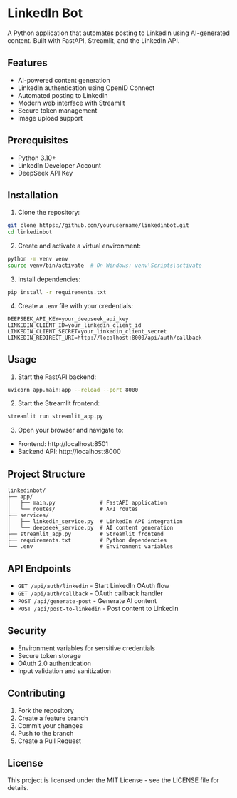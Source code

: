 # LinkedIn Bot

A Python application that automates posting to LinkedIn using AI-generated content. Built with FastAPI, Streamlit, and the LinkedIn API.

## Features

- AI-powered content generation
- LinkedIn authentication using OpenID Connect
- Automated posting to LinkedIn
- Modern web interface with Streamlit
- Secure token management
- Image upload support

## Prerequisites

- Python 3.10+
- LinkedIn Developer Account
- DeepSeek API Key

## Installation

1. Clone the repository:
```bash
git clone https://github.com/yourusername/linkedinbot.git
cd linkedinbot
```

2. Create and activate a virtual environment:
```bash
python -m venv venv
source venv/bin/activate  # On Windows: venv\Scripts\activate
```

3. Install dependencies:
```bash
pip install -r requirements.txt
```

4. Create a `.env` file with your credentials:
```env
DEEPSEEK_API_KEY=your_deepseek_api_key
LINKEDIN_CLIENT_ID=your_linkedin_client_id
LINKEDIN_CLIENT_SECRET=your_linkedin_client_secret
LINKEDIN_REDIRECT_URI=http://localhost:8000/api/auth/callback
```

## Usage

1. Start the FastAPI backend:
```bash
uvicorn app.main:app --reload --port 8000
```

2. Start the Streamlit frontend:
```bash
streamlit run streamlit_app.py
```

3. Open your browser and navigate to:
- Frontend: http://localhost:8501
- Backend API: http://localhost:8000

## Project Structure

```
linkedinbot/
├── app/
│   ├── main.py              # FastAPI application
│   └── routes/              # API routes
├── services/
│   ├── linkedin_service.py  # LinkedIn API integration
│   └── deepseek_service.py  # AI content generation
├── streamlit_app.py         # Streamlit frontend
├── requirements.txt         # Python dependencies
└── .env                     # Environment variables
```

## API Endpoints

- `GET /api/auth/linkedin` - Start LinkedIn OAuth flow
- `GET /api/auth/callback` - OAuth callback handler
- `POST /api/generate-post` - Generate AI content
- `POST /api/post-to-linkedin` - Post content to LinkedIn

## Security

- Environment variables for sensitive credentials
- Secure token storage
- OAuth 2.0 authentication
- Input validation and sanitization

## Contributing

1. Fork the repository
2. Create a feature branch
3. Commit your changes
4. Push to the branch
5. Create a Pull Request

## License

This project is licensed under the MIT License - see the LICENSE file for details.
